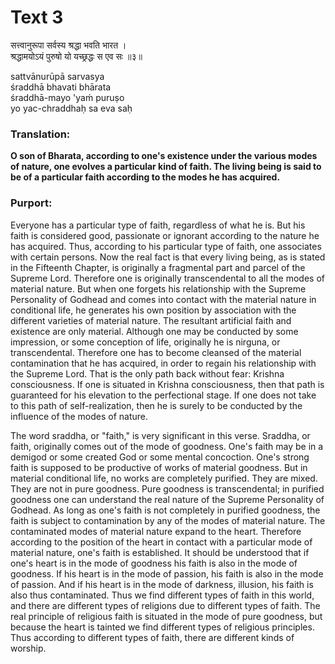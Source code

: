 # Text 3

सत्त्वानुरूपा सर्वस्य श्रद्धा भवति भारत ।  
श्रद्धामयोऽयं पुरुषो यो यच्छ्रद्धः स एव सः ॥३॥

sattvānurūpā sarvasya  
śraddhā bhavati bhārata  
śraddhā-mayo 'yaḿ puruṣo  
yo yac-chraddhaḥ sa eva saḥ



### Translation:

**O son of Bharata, according to one's existence under the various modes of nature, one evolves a particular kind of faith. The living being is said to be of a particular faith according to the modes he has acquired.**

### Purport:

Everyone has a particular type of faith, regardless of what he is. But his faith is considered good, passionate or ignorant according to the nature he has acquired. Thus, according to his particular type of faith, one associates with certain persons. Now the real fact is that every living being, as is stated in the Fifteenth Chapter, is originally a fragmental part and parcel of the Supreme Lord. Therefore one is originally transcendental to all the modes of material nature. But when one forgets his relationship with the Supreme Personality of Godhead and comes into contact with the material nature in conditional life, he generates his own position by association with the different varieties of material nature. The resultant artificial faith and existence are only material. Although one may be conducted by some impression, or some conception of life, originally he is nirguna, or transcendental. Therefore one has to become cleansed of the material contamination that he has acquired, in order to regain his relationship with the Supreme Lord. That is the only path back without fear: Krishna consciousness. If one is situated in Krishna consciousness, then that path is guaranteed for his elevation to the perfectional stage. If one does not take to this path of self-realization, then he is surely to be conducted by the influence of the modes of nature.

The word sraddha, or "faith," is very significant in this verse. Sraddha, or faith, originally comes out of the mode of goodness. One's faith may be in a demigod or some created God or some mental concoction. One's strong faith is supposed to be productive of works of material goodness. But in material conditional life, no works are completely purified. They are mixed. They are not in pure goodness. Pure goodness is transcendental; in purified goodness one can understand the real nature of the Supreme Personality of Godhead. As long as one's faith is not completely in purified goodness, the faith is subject to contamination by any of the modes of material nature. The contaminated modes of material nature expand to the heart. Therefore according to the position of the heart in contact with a particular mode of material nature, one's faith is established. It should be understood that if one's heart is in the mode of goodness his faith is also in the mode of goodness. If his heart is in the mode of passion, his faith is also in the mode of passion. And if his heart is in the mode of darkness, illusion, his faith is also thus contaminated. Thus we find different types of faith in this world, and there are different types of religions due to different types of faith. The real principle of religious faith is situated in the mode of pure goodness, but because the heart is tainted we find different types of religious principles. Thus according to different types of faith, there are different kinds of worship.